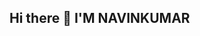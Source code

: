 ## Hi there 👋 I'M NAVINKUMAR

<!--
**navin2006-kumar/navin2006-kumar** is a ✨ _special_ ✨ repository because its `README.md` (this file) appears on your GitHub profile.

Here are some ideas to get you started:
# 💫 About Me:
🔭 I’m currently working Studying on Kgisl Institude Of Technology<br>👯 I’m looking to collaborate on AI, Data Science, and Cybersecurity projects <br>🤝 I’m looking for help with real-world applications of Machine Learning and Cybersecurity tools<br>🌱 I’m currently learning cybersecurity<br>💬 Ask me about<br>⚡ Fun fact: I love exploring tech tools and building side projects that solve everyday problems!


## 🌐 Socials:
[![LinkedIn](https://img.shields.io/badge/LinkedIn-%230077B5.svg?logo=linkedin&logoColor=white)](https://www.linkedin.com/in/navinkumar-m-403a32314/) [![email](https://img.shields.io/badge/Email-D14836?logo=gmail&logoColor=white)](mailto:navinkumarraja2006@gmail.com) 

# 💻 Tech Stack:
![C](https://img.shields.io/badge/c-%2300599C.svg?style=for-the-badge&logo=c&logoColor=white) ![CSS3](https://img.shields.io/badge/css3-%231572B6.svg?style=for-the-badge&logo=css3&logoColor=white) ![HTML5](https://img.shields.io/badge/html5-%23E34F26.svg?style=for-the-badge&logo=html5&logoColor=white) ![Java](https://img.shields.io/badge/java-%23ED8B00.svg?style=for-the-badge&logo=openjdk&logoColor=white) ![JavaScript](https://img.shields.io/badge/javascript-%23323330.svg?style=for-the-badge&logo=javascript&logoColor=%23F7DF1E) ![SQLite](https://img.shields.io/badge/sqlite-%2307405e.svg?style=for-the-badge&logo=sqlite&logoColor=white) ![MySQL](https://img.shields.io/badge/mysql-4479A1.svg?style=for-the-badge&logo=mysql&logoColor=white) ![Matplotlib](https://img.shields.io/badge/Matplotlib-%23ffffff.svg?style=for-the-badge&logo=Matplotlib&logoColor=black)
# 📊 GitHub Stats:
![](https://github-readme-stats.vercel.app/api?username=navin2006-kumar&theme=github_dark&hide_border=false&include_all_commits=true&count_private=true)<br/>
![](https://nirzak-streak-stats.vercel.app/?user=navin2006-kumar&theme=github_dark&hide_border=false)<br/>
![](https://github-readme-stats.vercel.app/api/top-langs/?username=navin2006-kumar&theme=github_dark&hide_border=false&include_all_commits=true&count_private=true&layout=compact)

## 🏆 GitHub Trophies
![](https://github-profile-trophy.vercel.app/?username=navin2006-kumar&theme=blue_navy&no-frame=false&no-bg=true&margin-w=4)

### ✍️ Random Dev Quote
![](https://quotes-github-readme.vercel.app/api?type=horizontal&theme=tokyonight)

### 🔝 Top Contributed Repo
![](https://github-contributor-stats.vercel.app/api?username=navin2006-kumar&limit=5&theme=shadow_blue&combine_all_yearly_contributions=true)

---
[![](https://visitcount.itsvg.in/api?id=navin2006-kumar&icon=2&color=0)](https://visitcount.itsvg.in)

<!-- Proudly created with GPRM ( https://gprm.itsvg.in ) -->

